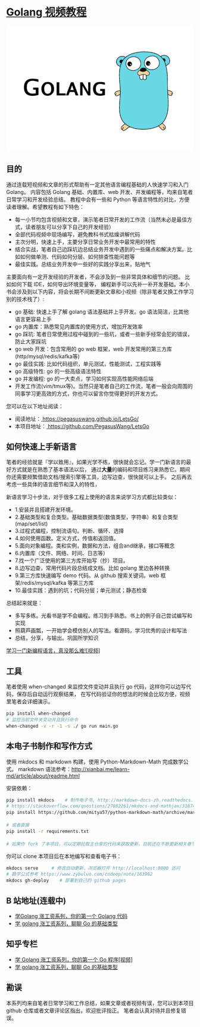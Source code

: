 # [Golang 视频教程](https://pegasuswang.github.io/LetsGo/)

![](./golang.png)

## 目的

通过连载短视频和文章的形式帮助有一定其他语言编程基础的人快速学习和入门 Golang。
内容包括 Golang 基础、内置库、web 开发、并发编程等，均来自笔者日常学习和开发经验总结。
教程中会有一些和 Python 等语言特性的对比，方便读者理解。希望教程有如下特色：

- 每一小节均包含视频和文章，演示笔者日常开发的工作流（当然未必是最佳方式，读者朋友可以分享下自己的开发经验）
- 全部代码视频中现场编写，避免教科书式枯燥讲解代码
- 主次分明，快速上手，主要分享日常业务开发中最常用的特性
- 结合实战，笔者自己边踩坑边总结业务开发中遇到的一些痛点和解决方案。比如如何做单测、代码如何分层、如何排查性能问题等
- 最佳实践。总结业务开发中一些好的实践分享出来，贴地气

主要面向有一定开发经验的开发者，不会涉及到一些非常具体和细节的问题。 比如如何下载 IDE，如何导出环境变量等，
编程新手可以先补一补开发基础。本小书会涉及到以下内容，将会长期不间断更新文章和小视频（除非笔者又换工作学习别的技术栈了）:

- go 基础: 快速上手了解 golang 语法基础并上手开发。go 语法简洁，比其他语言更容易上手
- go 内置库：熟悉常见内置库的使用方式，增加开发效率
- go 踩坑: 笔者日常使用过程中碰到的一些坑，或者一些新手经常会犯的错误，防止大家踩坑
- go web 开发：包含常用的 go web 框架，web 开发常用的第三方库(http/mysql/redis/kafka等)
- go 最佳实践: 比如代码组织，单元测试，性能测试，工程实践等
- go 高级特性: go 的一些高级语法特性
- go 并发编程: go 的一大卖点，学习如何实现高性能网络后端
- 开发工作流(vim/tmux等)。当然只是笔者自己的工作流，笔者一般会向周围的同事学习更高效的方式，你也可以留言你觉得更好的开发方式。

您可以在以下地址阅读：

- 阅读地址：[ https://pegasuswang.github.io/LetsGo/ ](https://pegasuswang.github.io/LetsGo/)
- 本项目地址：[ https://github.com/PegasusWang/LetsGo ](https://github.com/PegasusWang/LetsGo)

## 如何快速上手新语言

笔者的经验就是『学以致用』，如果光学不练，很快就会忘记。学一门新语言的最好方式就是在熟悉了基本语法以后，
通过**大量**的编码和项目练习来熟悉它。期间你还需要频繁借助文档/搜索引擎等工具，边写边查，很快就可以上手。
之后再去考虑一些具体的语言细节和深入的特性，

新语言学习十步法，对于很多工程上使用的语言来说学习方式都比较类似：

- 1.安装并且搭建开发环境。
- 2.基础类型和复合类型。基础数据类型(数值类型，字符串）和复合类型(map/set/list)
- 3.过程式编程，控制流语句。判断、循环、选择
- 4.如何使用函数。定义方式，传值和返回值。
- 5.面向对象编程。类和实例，数据和方法，组合and继承，接口等概念
- 6.内置库（文件、网络、时间、日志等）
- 7.找一个广泛使用的第三方库开始写（抄）项目。
- 8.边写边查，常用代码片段总结成文档。比如 golang 里边各种转换
- 9.第三方库快速编写 demo 代码。从 github 搜索关键词。web 框架/redis/mysql/kafka 等第三方库
- 10.最佳实践：遇到的坑；代码分层；单元测试；静态检查

总结起来就是：

- 多写多练。光看书是学不会编程。练习到手熟悉。书上的例子自己尝试编写和实现
- 照葫芦画瓢，一开始学会模仿别人的写法。看源码，学习优秀的设计和写法
- 总结，分享，与输出。巩固所学知识


[学习一门新编程语言，真没那么难![视频]](https://www.bilibili.com/video/av79283035)

## 工具

笔者使用 when-changed 来监控文件变动并且执行 go 代码，这样你可以边写代码，保存后自动运行观察结果，
在写代码验证你的想法的时候会比较方便，视频里笔者会详细演示。

```sh
pip install when-changed
# 监控当前文件夹变动并且执行命令
when-changed -v -r -1 -s ./ go run main.go
```

## 本电子书制作和写作方式
使用 mkdocs 和 markdown 构建，使用 Python-Markdown-Math 完成数学公式。
markdown 语法参考：http://xianbai.me/learn-md/article/about/readme.html

安装依赖：

```sh
pip install mkdocs    # 制作电子书, http://markdown-docs-zh.readthedocs.io/zh_CN/latest/
# https://stackoverflow.com/questions/27882261/mkdocs-and-mathjax/31874157
pip install https://github.com/mitya57/python-markdown-math/archive/master.zip

# 或者直接
pip install -r requirements.txt

# 如果你 fork 了本项目，可以定期拉取主仓库的代码来获取更新，目前还在不断更新相关章节
```

你可以 clone 本项目后在本地编写和查看电子书：

```sh
mkdocs serve     # 修改自动更新，浏览器打开 http://localhost:8000 访问
# 数学公式参考 https://www.zybuluo.com/codeep/note/163962
mkdocs gh-deploy    # 部署到自己的 github pages
```

## B 站地址(连载中)

- [学Golang 涨工资系列，你的第一个 Golang 代码](https://www.bilibili.com/video/av79390466/)
- [学 golang 涨工资系列，聊聊 Go 的基础类型](https://www.bilibili.com/video/av80297008/)


## 知乎专栏

- [学 Golang 涨工资系列，你的第一个 Go 程序[视频]](https://zhuanlan.zhihu.com/p/97536473)
- [学 golang 涨工资系列，聊聊 Go 的基础类型](https://zhuanlan.zhihu.com/p/99034721)

## 勘误

本系列均来自笔者日常学习和工作总结，如果文章或者视频有误，您可以到本项目 github 仓库或者文章评论区指出，欢迎批评指正。
笔者会认真对待并且修复错误。
